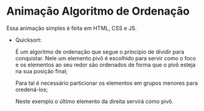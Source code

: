 # Animação Algoritmo de Ordenação

  Essa animação simples é feita em HTML, CSS e JS.
  
- Quicksort:  

   É um algoritmo de ordenação que segue o princípio de dividir para conquistar. Nele um elemento pivô é escolhido para servir como o foco e os elementos ao seu redor são ordenados de forma que o pivô esteja na sua posição final; 

   Para tal é necessário particionar os elementos em grupos menores para oredená-los;

   Neste exemplo o último elemento da direita servirá como pivô. 
